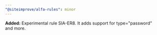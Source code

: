 ```yaml
---
"@siteimprove/alfa-rules": minor
---
```


**Added:** Experimental rule SIA-ER8. It adds support for type="password" and more.
